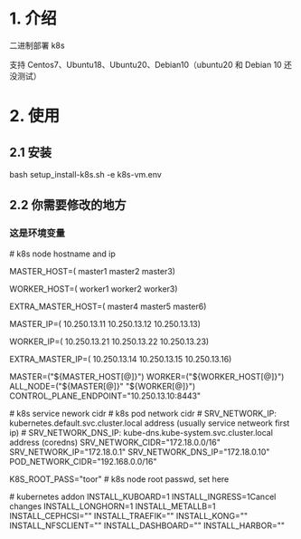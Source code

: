 # 1. 介绍

二进制部署 k8s

支持 Centos7、Ubuntu18、Ubuntu20、Debian10（ubuntu20 和 Debian 10 还没测试）



# 2. 使用

## 2.1 安装

bash setup_install-k8s.sh -e k8s-vm.env

## 2.2 你需要修改的地方

### 这是环境变量

\# k8s node hostname and ip

MASTER_HOST=(
    master1
    master2
    master3)

WORKER_HOST=(
    worker1
    worker2
    worker3)

EXTRA_MASTER_HOST=(
    master4
    master5
    master6)

MASTER_IP=(
    10.250.13.11
    10.250.13.12
    10.250.13.13)

WORKER_IP=(
    10.250.13.21
    10.250.13.22
    10.250.13.23)

EXTRA_MASTER_IP=(
    10.250.13.14
    10.250.13.15
    10.250.13.16)

MASTER=("${MASTER_HOST[@]}")
WORKER=("${WORKER_HOST[@]}")
ALL_NODE=("${MASTER[@]}" "${WORKER[@]}")
CONTROL_PLANE_ENDPOINT="10.250.13.10:8443"

\# k8s service nework cidr
\# k8s pod network cidr
\# SRV_NETWORK_IP: kubernetes.default.svc.cluster.local address (usually service netweork first ip)
\# SRV_NETWORK_DNS_IP: kube-dns.kube-system.svc.cluster.local address (coredns)
SRV_NETWORK_CIDR="172.18.0.0/16"
SRV_NETWORK_IP="172.18.0.1"
SRV_NETWORK_DNS_IP="172.18.0.10"</br>
POD_NETWORK_CIDR="192.168.0.0/16"

K8S_ROOT_PASS="toor"                                            # k8s node root passwd, set here

\# kubernetes addon
INSTALL_KUBOARD=1
INSTALL_INGRESS=1Cancel changes
INSTALL_LONGHORN=1
INSTALL_METALLB=1
INSTALL_CEPHCSI=""
INSTALL_TRAEFIK=""
INSTALL_KONG=""
INSTALL_NFSCLIENT=""
INSTALL_DASHBOARD=""
INSTALL_HARBOR=""

